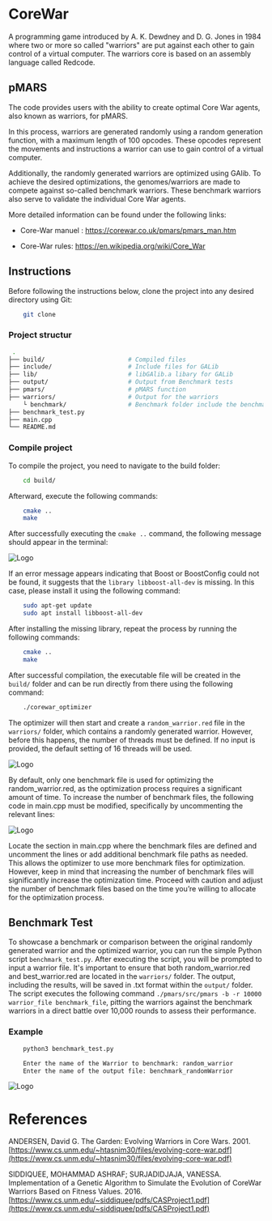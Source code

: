 # CoreWar

A programming game introduced by A. K. Dewdney and D. G. Jones in 1984 where two or more so called "warriors" are put against each other to gain control of a virtual computer. The warriors core is based on an assembly language called Redcode.

## pMARS

The code provides users with the ability to create optimal Core War agents, also known as warriors, for pMARS.

In this process, warriors are generated randomly using a random generation function, with a maximum length of 100 opcodes. These opcodes represent the movements and instructions a warrior can use to gain control of a virtual computer.

Additionally, the randomly generated warriors are optimized using GAlib. To achieve the desired optimizations, the genomes/warriors are made to compete against so-called benchmark warriors. These benchmark warriors also serve to validate the individual Core War agents.

More detailed information can be found under the following links:
- Core-War manuel : https://corewar.co.uk/pmars/pmars_man.htm

- Core-War rules: https://en.wikipedia.org/wiki/Core_War

## Instructions

Before following the instructions below, clone the project into any desired directory using Git:

```bash
    git clone 
```

### Project structur

```bash
 .
├── build/                       # Compiled files
├── include/                     # Include files for GALib 
├── lib/                         # libGAlib.a libary for GALib
├── output/                      # Output from Benchmark tests 
├── pmars/                       # pMARS function
├── warriors/                    # Output for the warriors
    └ benchmark/                 # Benchmark folder include the benchmark warriors 
├── benchmark_test.py
├── main.cpp 
└── README.md
```

### Compile project
To compile the project, you need to navigate to the build folder:

```bash
    cd build/
```
Afterward, execute the following commands:

```bash
    cmake .. 
    make
```
After successfully executing the ```cmake ..``` command, the following message should appear in the terminal:

![Logo](https://i.imgur.com/GN60I0R.png)

If an error message appears indicating that Boost or BoostConfig could not be found, it suggests that the ```library libboost-all-dev``` is missing. In this case, please install it using the following command:

```bash
    sudo apt-get update
    sudo apt install libboost-all-dev
```

After installing the missing library, repeat the process by running the following commands:

```bash
    cmake .. 
    make
```

After successful compilation, the executable file will be created in the ```build/``` folder and can be run directly from there using the following command:

```bash
    ./corewar_optimizer
```

The optimizer will then start and create a ```random_warrior.red``` file in the ```warriors/``` folder, which contains a randomly generated warrior. 
However, before this happens, the number of threads must be defined. If no input is provided, the default setting of 16 threads will be used.

![Logo](https://i.imgur.com/8vLSpsq.png)

By default, only one benchmark file is used for optimizing the random_warrior.red, as the optimization process requires a significant amount of time. 
To increase the number of benchmark files, the following code in main.cpp must be modified, specifically by uncommenting the relevant lines:

![Logo](https://i.imgur.com/gnw6qEH.png)

Locate the section in main.cpp where the benchmark files are defined and uncomment the lines or add additional benchmark file paths as needed. 
This allows the optimizer to use more benchmark files for optimization.
However, keep in mind that increasing the number of benchmark files will significantly increase the optimization time. Proceed with caution and adjust the number of 
benchmark files based on the time you’re willing to allocate for the optimization process.

## Benchmark Test

To showcase a benchmark or comparison between the original randomly generated warrior and the optimized warrior, you can run the simple Python script ```benchmark_test.py```.
After executing the script, you will be prompted to input a warrior file. It's important to ensure that both random_warrior.red and best_warrior.red are located in the ```warriors/``` folder. 
The output, including the results, will be saved in .txt format within the ```output/``` folder.
The script executes the following command ```./pmars/src/pmars -b -r 10000 warrior_file benchmark_file```, pitting the warriors against the benchmark warriors in a direct battle over 10,000 rounds to assess their performance.

### Example

```bash
    python3 benchmark_test.py
```

```bash
    Enter the name of the Warrior to benchmark: random_warrior
    Enter the name of the output file: benchmark_randomWarrior
```
![Logo](https://i.imgur.com/Q8oc0rn.png)

# References

ANDERSEN, David G. The Garden: Evolving Warriors in Core Wars. 2001. [https://www.cs.unm.edu/~htasnim30/files/evolving-core-war.pdf](https://www.cs.unm.edu/~htasnim30/files/evolving-core-war.pdf)

SIDDIQUEE, MOHAMMAD ASHRAF; SURJADIDJAJA, VANESSA. Implementation of a Genetic Algorithm to Simulate the Evolution of CoreWar Warriors Based on Fitness Values. 2016. [https://www.cs.unm.edu/~siddiquee/pdfs/CASProject1.pdf](https://www.cs.unm.edu/~siddiquee/pdfs/CASProject1.pdf)
